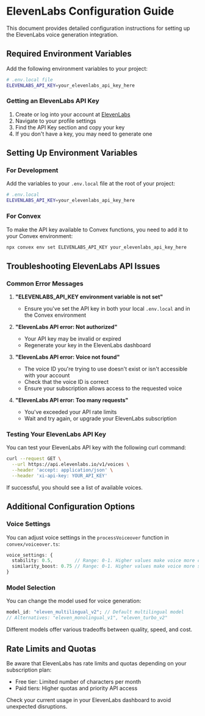 # ElevenLabs Configuration Guide

This document provides detailed configuration instructions for setting up the ElevenLabs voice generation integration.

## Required Environment Variables

Add the following environment variables to your project:

```bash
# .env.local file
ELEVENLABS_API_KEY=your_elevenlabs_api_key_here
```

### Getting an ElevenLabs API Key

1. Create or log into your account at [ElevenLabs](https://elevenlabs.io/)
2. Navigate to your profile settings
3. Find the API Key section and copy your key
4. If you don't have a key, you may need to generate one

## Setting Up Environment Variables

### For Development

Add the variables to your `.env.local` file at the root of your project:

```bash
# .env.local
ELEVENLABS_API_KEY=your_elevenlabs_api_key_here
```

### For Convex

To make the API key available to Convex functions, you need to add it to your Convex environment:

```bash
npx convex env set ELEVENLABS_API_KEY your_elevenlabs_api_key_here
```

## Troubleshooting ElevenLabs API Issues

### Common Error Messages

1. **"ELEVENLABS_API_KEY environment variable is not set"**

   - Ensure you've set the API key in both your local `.env.local` and in the Convex environment

2. **"ElevenLabs API error: Not authorized"**

   - Your API key may be invalid or expired
   - Regenerate your key in the ElevenLabs dashboard

3. **"ElevenLabs API error: Voice not found"**

   - The voice ID you're trying to use doesn't exist or isn't accessible with your account
   - Check that the voice ID is correct
   - Ensure your subscription allows access to the requested voice

4. **"ElevenLabs API error: Too many requests"**
   - You've exceeded your API rate limits
   - Wait and try again, or upgrade your ElevenLabs subscription

### Testing Your ElevenLabs API Key

You can test your ElevenLabs API key with the following curl command:

```bash
curl --request GET \
  --url https://api.elevenlabs.io/v1/voices \
  --header 'accept: application/json' \
  --header 'xi-api-key: YOUR_API_KEY'
```

If successful, you should see a list of available voices.

## Additional Configuration Options

### Voice Settings

You can adjust voice settings in the `processVoiceover` function in `convex/voiceover.ts`:

```typescript
voice_settings: {
  stability: 0.5,        // Range: 0-1. Higher values make voice more consistent
  similarity_boost: 0.75 // Range: 0-1. Higher values make voice more similar to original
}
```

### Model Selection

You can change the model used for voice generation:

```typescript
model_id: "eleven_multilingual_v2"; // Default multilingual model
// Alternatives: "eleven_monolingual_v1", "eleven_turbo_v2"
```

Different models offer various tradeoffs between quality, speed, and cost.

## Rate Limits and Quotas

Be aware that ElevenLabs has rate limits and quotas depending on your subscription plan:

- Free tier: Limited number of characters per month
- Paid tiers: Higher quotas and priority API access

Check your current usage in your ElevenLabs dashboard to avoid unexpected disruptions.
